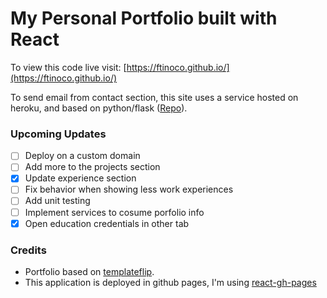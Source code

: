 # My Personal Portfolio built with React

To view this code live visit: [https://ftinoco.github.io/](https://ftinoco.github.io/)
 
To send email from contact section, this site uses a service hosted on heroku, and based on python/flask ([Repo](https://github.com/ftinoco/flask_sender_email)).

### Upcoming Updates
- [ ] Deploy on a custom domain 
- [ ] Add more to the projects section  
- [x] Update experience section
- [ ] Fix behavior when showing less work experiences
- [ ] Add unit testing
- [ ] Implement services to cosume porfolio info
- [x] Open education credentials in other tab

### Credits
- Portfolio based on [templateflip](https://templateflip.com).
- This application is deployed in github pages, I'm using [react-gh-pages](https://github.com/gitname/react-gh-pages)